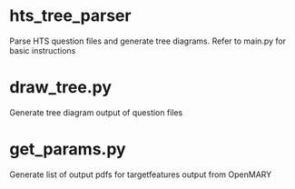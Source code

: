 hts_tree_parser
===============

Parse HTS question files and generate tree diagrams.  Refer to main.py for basic instructions

draw_tree.py
============
Generate tree diagram output of question files

get_params.py
=============
Generate list of output pdfs for targetfeatures output from OpenMARY

